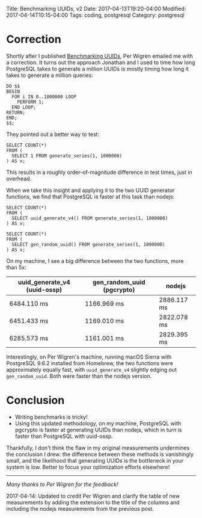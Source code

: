 Title: Benchmarking UUIDs, v2
Date: 2017-04-13T19:20-04:00
Modified: 2017-04-14T10:15-04:00
Tags: coding, postgresql
Category: postgresql

# Correction

Shortly after I published [Benchmarking
UUIDs](<{filename}/2017-04-13 Benchmarking UUIDs.md>), Per Wigren emailed me
with a correction. It turns out the approach Jonathan and I used to time how
long PostgreSQL takes to generate a million UUIDs is mostly timing how long it
takes to generate a million queries:

```postgresql
DO $$
BEGIN
  FOR i IN 0..1000000 LOOP
    PERFORM 1;
  END LOOP;
RETURN;
END;
$$;
```

They pointed out a better way to test:

```postgresql
SELECT COUNT(*)
FROM (
  SELECT 1 FROM generate_series(1, 1000000)
) AS x;
```

This results in a roughly order-of-magnitude difference in test times, just in
overhead.

When we take this insight and applying it to the two UUID generator functions,
we find that PostgreSQL is faster at this task than nodejs:

```postgresql
SELECT COUNT(*)
FROM (
  SELECT uuid_generate_v4() FROM generate_series(1, 1000000)
) AS x;
```
```postgresql
SELECT COUNT(*)
FROM (
  SELECT gen_random_uuid() FROM generate_series(1, 1000000)
) AS x;
```

On my machine, I see a big difference between the two functions, more than 5x:

| uuid_generate_v4 (uuid-ossp) | gen_random_uuid (pgcrypto) | nodejs      |
| ---------------------------- | -------------------------- | ------      |
| 6484.110 ms                  | 1166.969 ms                | 2886.117 ms |
| 6451.433 ms                  | 1169.010 ms                | 2822.078 ms |
| 6285.573 ms                  | 1161.001 ms                | 2829.395 ms |

Interestingly, on Per Wigren's machine, running macOS Sierra with PostgreSQL
9.6.2 installed from Homebrew, the two functions were approximately equally
fast, with `uuid_generate_v4` slightly edging out `gen_random_uuid`. Both were
faster than the nodejs version.

# Conclusion

- Writing benchmarks is tricky!
- Using this updated methodology, on my machine, PostgreSQL with pgcrypto is
  faster at generating UUIDs than nodejs, which in turn is faster than
  PostgreSQL with uuid-ossp.

Thankfully, I don't think the flaw in my original measurements undermines the
conclusion I drew: the difference between these methods is vanishingly small,
and the likelihood that generating UUIDs is the bottleneck in your system is
low. Better to focus your optimization efforts elsewhere!

---

*Many thanks to Per Wigren for the feedback!*

2017-04-14: Updated to credit Per Wigren and clarify the table of new
measurements by adding the extension to the title of the columns and including
the nodejs measurements from the previous post.
